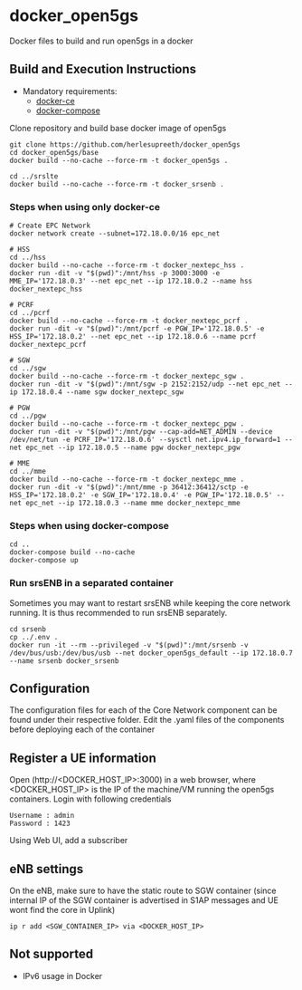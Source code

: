 # docker_open5gs
Docker files to build and run open5gs in a docker

## Build and Execution Instructions

* Mandatory requirements:
	* [docker-ce](https://docs.docker.com/install/linux/docker-ce/ubuntu)
	* [docker-compose](https://docs.docker.com/compose)


Clone repository and build base docker image of open5gs

```
git clone https://github.com/herlesupreeth/docker_open5gs
cd docker_open5gs/base
docker build --no-cache --force-rm -t docker_open5gs .

cd ../srslte
docker build --no-cache --force-rm -t docker_srsenb .
```

### Steps when using only docker-ce

```
# Create EPC Network
docker network create --subnet=172.18.0.0/16 epc_net

# HSS
cd ../hss
docker build --no-cache --force-rm -t docker_nextepc_hss .
docker run -dit -v "$(pwd)":/mnt/hss -p 3000:3000 -e MME_IP='172.18.0.3' --net epc_net --ip 172.18.0.2 --name hss docker_nextepc_hss

# PCRF
cd ../pcrf
docker build --no-cache --force-rm -t docker_nextepc_pcrf .
docker run -dit -v "$(pwd)":/mnt/pcrf -e PGW_IP='172.18.0.5' -e HSS_IP='172.18.0.2' --net epc_net --ip 172.18.0.6 --name pcrf docker_nextepc_pcrf

# SGW
cd ../sgw
docker build --no-cache --force-rm -t docker_nextepc_sgw .
docker run -dit -v "$(pwd)":/mnt/sgw -p 2152:2152/udp --net epc_net --ip 172.18.0.4 --name sgw docker_nextepc_sgw

# PGW
cd ../pgw
docker build --no-cache --force-rm -t docker_nextepc_pgw .
docker run -dit -v "$(pwd)":/mnt/pgw --cap-add=NET_ADMIN --device /dev/net/tun -e PCRF_IP='172.18.0.6' --sysctl net.ipv4.ip_forward=1 --net epc_net --ip 172.18.0.5 --name pgw docker_nextepc_pgw

# MME
cd ../mme
docker build --no-cache --force-rm -t docker_nextepc_mme .
docker run -dit -v "$(pwd)":/mnt/mme -p 36412:36412/sctp -e HSS_IP='172.18.0.2' -e SGW_IP='172.18.0.4' -e PGW_IP='172.18.0.5' --net epc_net --ip 172.18.0.3 --name mme docker_nextepc_mme
```

### Steps when using docker-compose

```
cd ..
docker-compose build --no-cache
docker-compose up
```

### Run srsENB in a separated container

Sometimes you may want to restart srsENB while keeping the core network running.  It is thus recommended to run srsENB separately.

```
cd srsenb
cp ../.env .
docker run -it --rm --privileged -v "$(pwd)":/mnt/srsenb -v /dev/bus/usb:/dev/bus/usb --net docker_open5gs_default --ip 172.18.0.7 --name srsenb docker_srsenb
```


## Configuration

The configuration files for each of the Core Network component can be found under their respective folder. Edit the .yaml files of the components before deploying each of the container

## Register a UE information

Open (http://<DOCKER_HOST_IP>:3000) in a web browser, where <DOCKER_HOST_IP> is the IP of the machine/VM running the open5gs containers. Login with following credentials
```
Username : admin
Password : 1423
```

Using Web UI, add a subscriber

## eNB settings

On the eNB, make sure to have the static route to SGW container (since internal IP of the SGW container is advertised in S1AP messages and UE wont find the core in Uplink)

```
ip r add <SGW_CONTAINER_IP> via <DOCKER_HOST_IP>
```

## Not supported
- IPv6 usage in Docker
